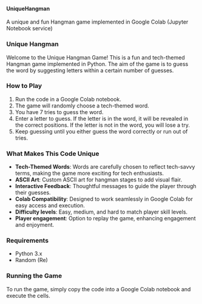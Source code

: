 #### UniqueHangman
A unique and fun Hangman game implemented in Google Colab (Jupyter Notebook service)

### Unique Hangman
Welcome to the Unique Hangman Game! This is a fun and tech-themed Hangman game implemented in Python. The aim of the game is to guess the word by suggesting letters within a certain number of guesses.

### How to Play
1. Run the code in a Google Colab notebook.
2. The game will randomly choose a tech-themed word.
3. You have 7 tries to guess the word.
4. Enter a letter to guess. If the letter is in the word, it will be revealed in the correct positions. If the letter is not in the word, you will lose a try.
5. Keep guessing until you either guess the word correctly or run out of tries.

### What Makes This Code Unique
- **Tech-Themed Words**: Words are carefully chosen to reflect tech-savvy terms, making the game more exciting for tech enthusiasts.
- **ASCII Art**: Custom ASCII art for hangman stages to add visual flair.
- **Interactive Feedback**: Thoughtful messages to guide the player through their guesses.
- **Colab Compatibility**: Designed to work seamlessly in Google Colab for easy access and execution.
- **Difficulty levels**: Easy, medium, and hard to match player skill levels.
- **Player engagement**: Option to replay the game, enhancing engagement and enjoyment.

### Requirements
- Python 3.x
- Random (Re)

### Running the Game
To run the game, simply copy the code into a Google Colab notebook and execute the cells.

